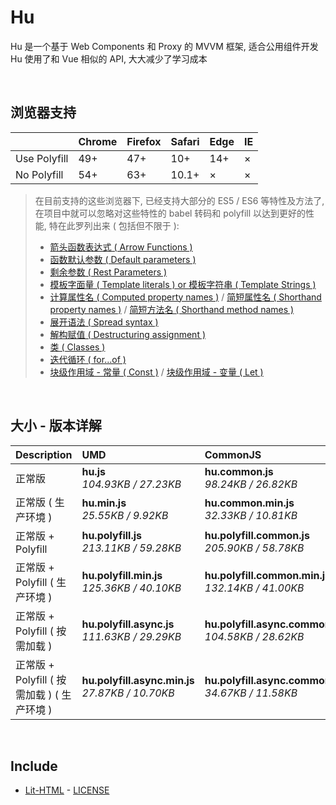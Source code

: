 # Hu
Hu 是一个基于 Web Components 和 Proxy 的 MVVM 框架, 适合公用组件开发<br>
Hu 使用了和 Vue 相似的 API, 大大减少了学习成本

<br>

## 浏览器支持

|              | Chrome | Firefox | Safari | Edge | IE |
| :-           | :-     | :-      | :-     | :-   | :- |
| Use Polyfill | 49+    | 47+     | 10+    | 14+  | ×  |
| No Polyfill  | 54+    | 63+     | 10.1+  | ×    | ×  |

> 在目前支持的这些浏览器下, 已经支持大部分的 ES5 / ES6 等特性及方法了,<br>
> 在项目中就可以忽略对这些特性的 babel 转码和 polyfill 以达到更好的性能, 特在此罗列出来 ( 包括但不限于 ): <br>
  > - [箭头函数表达式 ( Arrow Functions )](https://developer.mozilla.org/zh-CN/docs/Web/JavaScript/Reference/Functions/Arrow_functions)
  > - [函数默认参数 ( Default parameters )](https://developer.mozilla.org/zh-CN/docs/Web/JavaScript/Reference/Functions/Default_parameters)
  > - [剩余参数 ( Rest Parameters )](https://developer.mozilla.org/zh-CN/docs/Web/JavaScript/Reference/Functions/Rest_parameters)
  > - [模板字面量 ( Template literals ) or 模板字符串 ( Template Strings )](https://developer.mozilla.org/zh-CN/docs/Web/JavaScript/Reference/template_strings)
  > - [计算属性名 ( Computed property names )](https://developer.mozilla.org/zh-CN/docs/Web/JavaScript/Reference/Operators/Object_initializer#计算属性名) / [简短属性名 ( Shorthand property names )](https://developer.mozilla.org/zh-CN/docs/Web/JavaScript/Reference/Operators/Object_initializer#属性定义) / [简短方法名 ( Shorthand method names )](https://developer.mozilla.org/zh-CN/docs/Web/JavaScript/Reference/Operators/Object_initializer#方法定义)
  > - [展开语法 ( Spread syntax )](https://developer.mozilla.org/zh-CN/docs/Web/JavaScript/Reference/Operators/Spread_syntax)
  > - [解构赋值 ( Destructuring assignment )](https://developer.mozilla.org/zh-CN/docs/Web/JavaScript/Reference/Operators/Destructuring_assignment)
  > - [类 ( Classes )](https://developer.mozilla.org/zh-CN/docs/Web/JavaScript/Reference/Classes)
  > - [迭代循环 ( for...of )](https://developer.mozilla.org/zh-CN/docs/Web/JavaScript/Reference/Statements/for...of)
  > - [块级作用域 - 常量 ( Const )](https://developer.mozilla.org/zh-CN/docs/Web/JavaScript/Reference/Statements/const) / [块级作用域 - 变量 ( Let )](https://developer.mozilla.org/zh-CN/docs/Web/JavaScript/Reference/Statements/let)

<br>

## 大小 - 版本详解
| Description | UMD | CommonJS | ES Module |
| :- | :- | :- | :- |
| 正常版 | **hu.js**<br>*104.93KB / 27.23KB* | **hu.common.js**<br>*98.24KB / 26.82KB* | **hu.esm.js**<br>*98.22KB / 26.81KB* |
| 正常版 ( 生产环境 ) | **hu.min.js**<br>*25.55KB / 9.92KB* | **hu.common.min.js**<br>*32.33KB / 10.81KB* | **hu.esm.min.js**<br>*25.38KB / 9.85KB* |
| 正常版 + Polyfill | **hu.polyfill.js**<br>*213.11KB / 59.28KB* | **hu.polyfill.common.js**<br>*205.90KB / 58.78KB* | **hu.polyfill.esm.js**<br>*205.89KB / 58.76KB* |
| 正常版 + Polyfill ( 生产环境 ) | **hu.polyfill.min.js**<br>*125.36KB / 40.10KB* | **hu.polyfill.common.min.js**<br>*132.14KB / 41.00KB* | **hu.polyfill.esm.min.js**<br>*125.19KB / 40.04KB* |
| 正常版 + Polyfill ( 按需加载 ) | **hu.polyfill.async.js**<br>*111.63KB / 29.29KB* | **hu.polyfill.async.common.js**<br>*104.58KB / 28.62KB* | **hu.polyfill.async.esm.js**<br>*104.56KB / 28.60KB* |
| 正常版 + Polyfill ( 按需加载 ) ( 生产环境 ) | **hu.polyfill.async.min.js**<br>*27.87KB / 10.70KB* | **hu.polyfill.async.common.min.js**<br>*34.67KB / 11.58KB* | **hu.polyfill.async.esm.min.js**<br>*27.70KB / 10.63KB* |

<br>

## Include
  - [Lit-HTML](https://github.com/Polymer/lit-html) \- [LICENSE](https://github.com/Polymer/lit-html/blob/master/LICENSE)